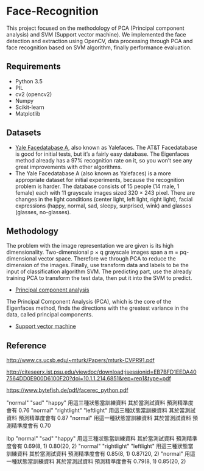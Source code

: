 # Face-Recognition
This project focused on the methodology of PCA (Principal component analysis) and SVM (Support vector machine). We implemented the face detection and extraction using OpenCV, data processing through PCA and face recognition based on SVM algorithm, finally performance evaluation.

## Requirements

* Python 3.5
* PIL
* cv2 (opencv2)
* Numpy
* Scikit-learn
* Matplotlib
 
## Datasets

* [Yale Facedatabase A](http://vision.ucsd.edu/content/yale-face-database), also known as Yalefaces. The AT&T Facedatabase is good for initial tests, but it’s a fairly easy database. The Eigenfaces method already has a 97% recognition rate on it, so you won’t see any great improvements with other algorithms. 
* The Yale Facedatabase A (also known as Yalefaces) is a more appropriate dataset for initial experiments, because the recognition problem is harder. The database consists of 15 people (14 male, 1 female) each with 11 grayscale images sized 320 $\times$ 243 pixel. There are changes in the light conditions (center light, left light, right light), facial expressions (happy, normal, sad, sleepy, surprised, wink) and glasses (glasses, no-glasses).

## Methodology

The problem with the image representation we are given is its high dimensionality. Two-dimensional p $\times$ q grayscale images span a m = pq-dimensional vector space. Therefore we through PCA to reduce the dimension of the images. Finally, use transform data and labels to be the input of classification algorithm SVM. The predicting part, use the already training PCA to transform the test data, then put it into the SVM to predict.

* [Principal component analysis](https://en.wikipedia.org/wiki/Principal_component_analysis)

The Principal Component Analysis (PCA), which is the core of the Eigenfaces method, finds the directions with the greatest variance in the data, called principal components.

<!-- Let $X$ is a data matrix, with column-wise zero empirical mean, where each of the N rows represents a image, and each of the M columns gives a particular kind of features, -->


* [Support vector machine](https://en.wikipedia.org/wiki/Support_vector_machine)

## Reference

http://www.cs.ucsb.edu/~mturk/Papers/mturk-CVPR91.pdf

http://citeseerx.ist.psu.edu/viewdoc/download;jsessionid=EB7BFD1EEDA407564DD0E900D6100F20?doi=10.1.1.214.6851&rep=rep1&type=pdf

https://www.bytefish.de/pdf/facerec_python.pdf



"normal" "sad" "happy" 用這三種狀態當訓練資料 其於當測試資料 預測精準度會有 0.76
"normal" "rightlight" "leftlight" 用這三種狀態當訓練資料 其於當測試資料 預測精準度會有 0.87
"normal" 用這一種狀態當訓練資料 其於當測試資料 預測精準度會有 0.70

lbp
"normal" "sad" "happy" 用這三種狀態當訓練資料 其於當測試資料 預測精準度會有 0.69(8, 1) 0.80(20, 2)
"normal" "rightlight" "leftlight" 用這三種狀態當訓練資料 其於當測試資料 預測精準度會有 0.85(8, 1) 0.87(20, 2)
"normal" 用這一種狀態當訓練資料 其於當測試資料 預測精準度會有 0.79(8, 1) 0.85(20, 2)
